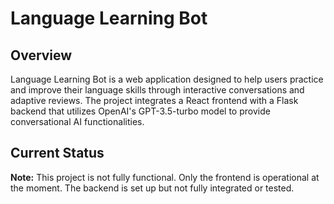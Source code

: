 # Language Learning Bot

## Overview

Language Learning Bot is a web application designed to help users practice and improve their language skills through interactive conversations and adaptive reviews. The project integrates a React frontend with a Flask backend that utilizes OpenAI's GPT-3.5-turbo model to provide conversational AI functionalities.

## Current Status

**Note:** This project is not fully functional. Only the frontend is operational at the moment. The backend is set up but not fully integrated or tested.
